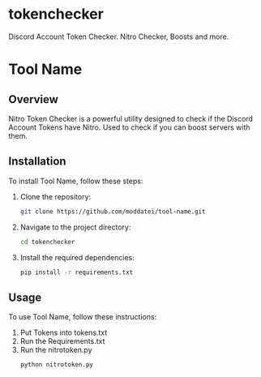 # tokenchecker
Discord Account Token Checker. Nitro Checker, Boosts and more.

# Tool Name

## Overview

Nitro Token Checker is a powerful utility designed to check if the Discord Account Tokens have Nitro. Used to check if you can boost servers with them.

## Installation

To install Tool Name, follow these steps:

1. Clone the repository:
   ```bash
   git clone https://github.com/moddatei/tool-name.git
   ```
2. Navigate to the project directory:
   ```bash
   cd tokenchecker
   ```
3. Install the required dependencies:
   ```bash
   pip install -r requirements.txt
   ```

## Usage

To use Tool Name, follow these instructions:

1. Put Tokens into tokens.txt
2. Run the Requirements.txt
3. Run the nitrotoken.py
   ```bash
   python nitrotoken.py
   ```

